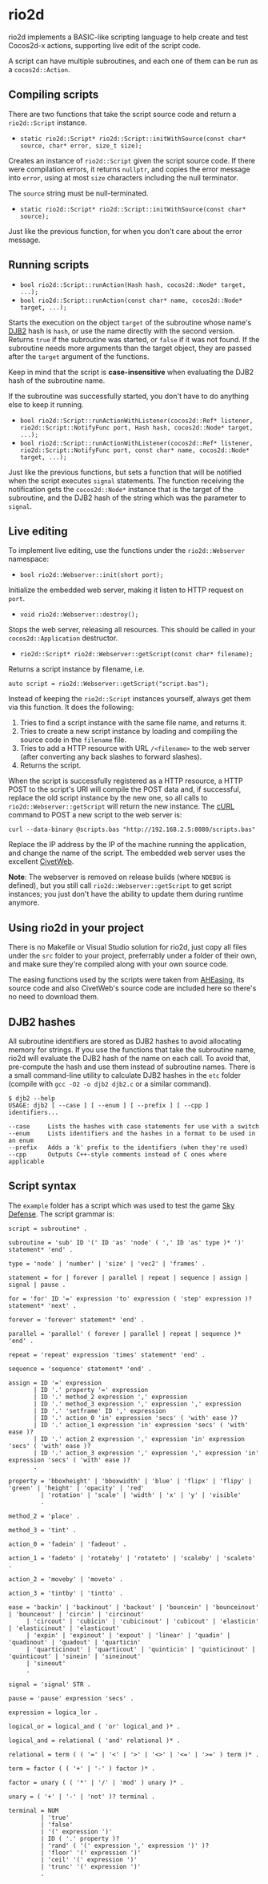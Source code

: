 # rio2d

rio2d implements a BASIC-like scripting language to help create and test Cocos2d-x actions, supporting live edit of the script code.

A script can have multiple subroutines, and each one of them can be run as a `cocos2d::Action`.

## Compiling scripts

There are two functions that take the script source code and return a `rio2d::Script` instance.

* `static rio2d::Script* rio2d::Script::initWithSource(const char* source, char* error, size_t size);`

Creates an instance of `rio2d::Script` given the script source code. If there were compilation errors, it returns `nullptr`, and copies the error message into `error`, using at most `size` characters including the null terminator.

The `source` string must be null-terminated.

* `static rio2d::Script* rio2d::Script::initWithSource(const char* source);`

Just like the previous function, for when you don't care about the error message.

## Running scripts

* `bool rio2d::Script::runAction(Hash hash, cocos2d::Node* target, ...);`
* `bool rio2d::Script::runAction(const char* name, cocos2d::Node* target, ...);`

Starts the execution on the object `target` of the subroutine whose name's [DJB2](http://www.cse.yorku.ca/~oz/hash.html) hash is `hash`, or use the name directly with the second version. Returns `true` if the subroutine was started, or `false` if it was not found. If the subroutine needs more arguments than the target object, they are passed after the `target` argument of the functions.

Keep in mind that the script is **case-insensitive** when evaluating the DJB2 hash of the subroutine name.

If the subroutine was successfully started, you don't have to do anything else to keep it running.

* `bool rio2d::Script::runActionWithListener(cocos2d::Ref* listener, rio2d::Script::NotifyFunc port, Hash hash, cocos2d::Node* target, ...);`
* `bool rio2d::Script::runActionWithListener(cocos2d::Ref* listener, rio2d::Script::NotifyFunc port, const char* name, cocos2d::Node* target, ...);`

Just like the previous functions, but sets a function that will be notified when the script executes `signal` statements. The function receiving the notification gets the `cocos2d::Node*` instance that is the target of the subroutine, and the DJB2 hash of the string which was the parameter to `signal`.

## Live editing

To implement live editing, use the functions under the `rio2d::Webserver` namespace:

* `bool rio2d::Webserver::init(short port);`

Initialize the embedded web server, making it listen to HTTP request on `port`.

* `void rio2d::Webserver::destroy();`

Stops the web server, releasing all resources. This should be called in your `cocos2d::Application` destructor.

* `rio2d::Script* rio2d::Webserver::getScript(const char* filename);`

Returns a script instance by filename, i.e.

    auto script = rio2d::Webserver::getScript("script.bas");

Instead of keeping the `rio2d::Script` instances yourself, always get them via this function. It does the following:

1. Tries to find a script instance with the same file name, and returns it.
1. Tries to create a new script instance by loading and compiling the source code in the `filename` file.
1. Tries to add a HTTP resource with URL `/<filename>` to the web server (after converting any back slashes to forward slashes).
1. Returns the script.

When the script is successfully registered as a HTTP resource, a HTTP POST to the script's URI will compile the POST data and, if successful, replace the old script instance by the new one, so all calls to `rio2d::Webserver::getScript` will return the new instance. The [cURL](https://curl.haxx.se/) command to POST a new script to the web server is:

    curl --data-binary @scripts.bas "http://192.168.2.5:8080/scripts.bas"

Replace the IP address by the IP of the machine running the application, and change the name of the script. The embedded web server uses the excellent [CivetWeb](https://github.com/civetweb/civetweb).

**Note**: The webserver is removed on release builds (where `NDEBUG` is defined), but you still call `rio2d::Webserver::getScript` to get script instances; you just don't have the ability to update them during runtime anymore.

## Using rio2d in your project

There is no Makefile or Visual Studio solution for rio2d, just copy all files under the `src` folder to your project, preferrably under a folder of their own, and make sure they're compiled along with your own source code.

The easing functions used by the scripts were taken from [AHEasing](https://github.com/warrenm/AHEasing), its source code and also CivetWeb's source code are included here so there's no need to download them.

## DJB2 hashes

All subroutine identifiers are stored as DJB2 hashes to avoid allocating memory for strings. If you use the functions that take the subroutine name, rio2d will evaluate the DJB2 hash of the name on each call. To avoid that, pre-compute the hash and use them instead of subroutine names. There is a small command-line utility to calculate DJB2 hashes in the `etc` folder (compile with `gcc -O2 -o djb2 djb2.c` or a similar command).

    $ djb2 --help
    USAGE: djb2 [ --case ] [ --enum ] [ --prefix ] [ --cpp ] identifiers...

    --case     Lists the hashes with case statements for use with a switch
    --enum     Lists identifiers and the hashes in a format to be used in an enum
    --prefix   Adds a 'k' prefix to the identifiers (when they're used)
    --cpp      Outputs C++-style comments instead of C ones where applicable

## Script syntax

The `example` folder has a script which was used to test the game [Sky Defense](https://www.packtpub.com/game-development/cocos2d-x-example-beginners-guide). The script grammar is:

    script = subroutine* .
    
    subroutine = 'sub' ID '(' ID 'as' 'node' ( ',' ID 'as' type )* ')' statement* 'end' .
    
    type = 'node' | 'number' | 'size' | 'vec2' | 'frames' .
    
    statement = for | forever | parallel | repeat | sequence | assign | signal | pause .
    
    for = 'for' ID '=' expression 'to' expression ( 'step' expression )? statement* 'next' .
    
    forever = 'forever' statement* 'end' .
    
    parallel = 'parallel' ( forever | parallel | repeat | sequence )* 'end' .
    
    repeat = 'repeat' expression 'times' statement* 'end' .
    
    sequence = 'sequence' statement* 'end' .
    
    assign = ID '=' expression
           | ID '.' property '=' expression
           | ID '.' method_2 expression ',' expression
           | ID '.' method_3 expression ',' expression ',' expression
           | ID '.' 'setframe' ID ',' expression
           | ID '.' action_0 'in' expression 'secs' ( 'with' ease )?
           | ID '.' action_1 expression 'in' expression 'secs' ( 'with' ease )?
           | ID '.' action_2 expression ',' expression 'in' expression 'secs' ( 'with' ease )?
           | ID '.' action_3 expression ',' expression ',' expression 'in' expression 'secs' ( 'with' ease )?
           .
    
    property = 'bboxheight' | 'bboxwidth' | 'blue' | 'flipx' | 'flipy' | 'green' | 'height' | 'opacity' | 'red'
             | 'rotation' | 'scale' | 'width' | 'x' | 'y' | 'visible'
             .
    
    method_2 = 'place' .
    
    method_3 = 'tint' .
    
    action_0 = 'fadein' | 'fadeout' .
    
    action_1 = 'fadeto' | 'rotateby' | 'rotateto' | 'scaleby' | 'scaleto' .
    
    action_2 = 'moveby' | 'moveto' .
    
    action_3 = 'tintby' | 'tintto' .
    
    ease = 'backin' | 'backinout' | 'backout' | 'bouncein' | 'bounceinout' | 'bounceout' | 'circin' | 'circinout'
         | 'circout' | 'cubicin' | 'cubicinout' | 'cubicout' | 'elasticin' | 'elasticinout' | 'elasticout'
         | 'expin' | 'expinout' | 'expout' | 'linear' | 'quadin' | 'quadinout' | 'quadout' | 'quarticin'
         | 'quarticinout' | 'quarticout' | 'quinticin' | 'quinticinout' | 'quinticout' | 'sinein' | 'sineinout'
         | 'sineout'
         .
    
    signal = 'signal' STR .
    
    pause = 'pause' expression 'secs' .
    
    expression = logica_lor .
    
    logical_or = logical_and ( 'or' logical_and )* .
    
    logical_and = relational ( 'and' relational )* .
    
    relational = term ( ( '=' | '<' | '>' | '<>' | '<=' | '>=' ) term )* .
    
    term = factor ( ( '+' | '-' ) factor )* .
    
    factor = unary ( ( '*' | '/' | 'mod' ) unary )* .
    
    unary = ( '+' | '-' | 'not' )? terminal .
    
    terminal = NUM
             | 'true'
             | 'false'
             | '(' expression ')'
             | ID ( '.' property )?
             | 'rand' ( '(' expression ',' expression ')' )?
             | 'floor' '(' expression ')'
             | 'ceil' '(' expression ')'
             | 'trunc' '(' expression ')'
             .

